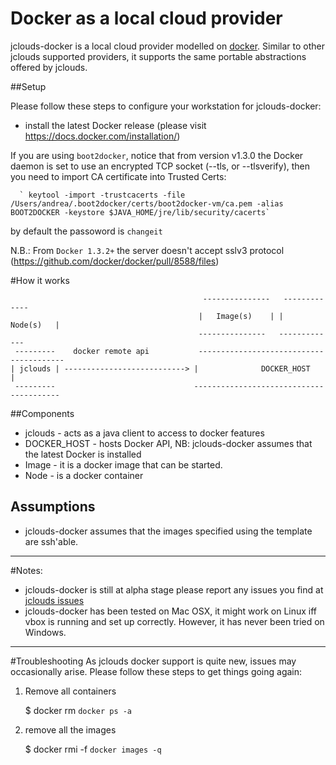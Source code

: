 # Docker as a local cloud provider
jclouds-docker is a local cloud provider modelled on [docker](http://www.docker.io). Similar to other jclouds supported
providers, it supports the same portable abstractions offered by jclouds.

##Setup

Please follow these steps to configure your workstation for jclouds-docker:

- install the latest Docker release (please visit https://docs.docker.com/installation/)

If you are using `boot2docker`, notice that from version v1.3.0 the Docker daemon is set to use an encrypted TCP
socket (--tls, or --tlsverify),
then you need to import CA certificate into Trusted Certs:
      
      ` keytool -import -trustcacerts -file /Users/andrea/.boot2docker/certs/boot2docker-vm/ca.pem -alias BOOT2DOCKER -keystore $JAVA_HOME/jre/lib/security/cacerts`

by default the passoword is `changeit`

N.B.: From `Docker 1.3.2+` the server doesn't accept sslv3 protocol (https://github.com/docker/docker/pull/8588/files)

#How it works


                                               ---------------   -------------
                                              |   Image(s)    | |   Node(s)   |
                                              ---------------   -------------
     ---------    docker remote api           ----------------------------------------
    | jclouds | ---------------------------> |              DOCKER_HOST              |
     ---------                               ----------------------------------------

##Components

- jclouds \- acts as a java client to access to docker features
- DOCKER_HOST \- hosts Docker API, NB: jclouds-docker assumes that the latest Docker is installed
- Image \- it is a docker image that can be started.
- Node \- is a docker container

## Assumptions

- jclouds-docker assumes that the images specified using the template are ssh'able.

--------------

#Notes:
- jclouds-docker is still at alpha stage please report any issues you find at [jclouds issues](https://issues.apache.org/jira/browse/JCLOUDS)
- jclouds-docker has been tested on Mac OSX, it might work on Linux iff vbox is running and set up correctly. However, it has never been tried on Windows.

--------------

#Troubleshooting
As jclouds docker support is quite new, issues may occasionally arise. Please follow these steps to get things going again:

1. Remove all containers

    $ docker rm `docker ps -a`

2. remove all the images

    $ docker rmi -f `docker images -q`
